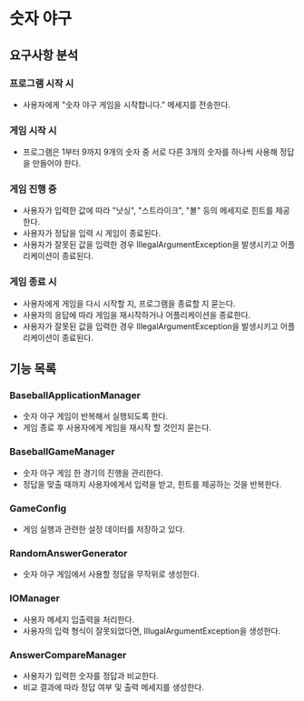 # 숫자 야구
## 요구사항 분석
### 프로그램 시작 시
- 사용자에게 "숫자 야구 게임을 시작합니다." 메세지를 전송한다.

### 게임 시작 시
- 프로그램은 1부터 9까지 9개의 숫자 중 서로 다른 3개의 숫자를 하나씩 사용해 정답을 만들어야 한다.

### 게임 진행 중
- 사용자가 입력한 값에 따라 "낫싱", "스트라이크", "볼" 등의 메세지로 힌트를 제공한다.
- 사용자가 정답을 입력 시 게임이 종료된다.
- 사용자가 잘못된 값을 입력한 경우 IllegalArgumentException을 발생시키고 어플리케이션이 종료된다.

### 게임 종료 시
- 사용자에게 게임을 다시 시작할 지, 프로그램을 종료할 지 묻는다.
- 사용자의 응답에 따라 게임을 재시작하거나 어플리케이션을 종료한다.
- 사용자가 잘못된 값을 입력한 경우 IllegalArgumentException을 발생시키고 어플리케이션이 종료된다.

## 기능 목록
### BaseballApplicationManager
- 숫자 야구 게임이 반복해서 실행되도록 한다.
- 게임 종료 후 사용자에게 게임을 재시작 할 것인지 묻는다.

### BaseballGameManager
- 숫자 야구 게임 한 경기의 진행을 관리한다.
- 정답을 맞출 때까지 사용자에게서 입력을 받고, 힌트를 제공하는 것을 반복한다.

### GameConfig
- 게임 실행과 관련한 설정 데이터를 저장하고 있다.

### RandomAnswerGenerator
- 숫자 야구 게임에서 사용할 정답을 무작위로 생성한다.

### IOManager
- 사용자 메세지 입출력을 처리한다.
- 사용자의 입력 형식이 잘못되었다면, IllugalArgumentException을 생성한다.

### AnswerCompareManager
- 사용자가 입력한 숫자를 정답과 비교한다.
- 비교 결과에 따라 정답 여부 및 출력 메세지를 생성한다.